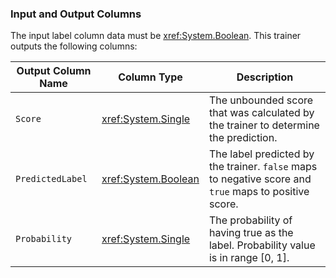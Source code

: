 ### Input and Output Columns
The input label column data must be <xref:System.Boolean>. This trainer outputs the following columns:

| Output Column Name | Column Type | Description|
| -- | -- | -- |
| `Score` | <xref:System.Single> | The unbounded score that was calculated by the trainer to determine the prediction.|
| `PredictedLabel` | <xref:System.Boolean> | The label predicted by the trainer. `false` maps to negative score and `true` maps to positive score.|
| `Probability` | <xref:System.Single> | The probability of having true as the label. Probability value is in range [0, 1].||